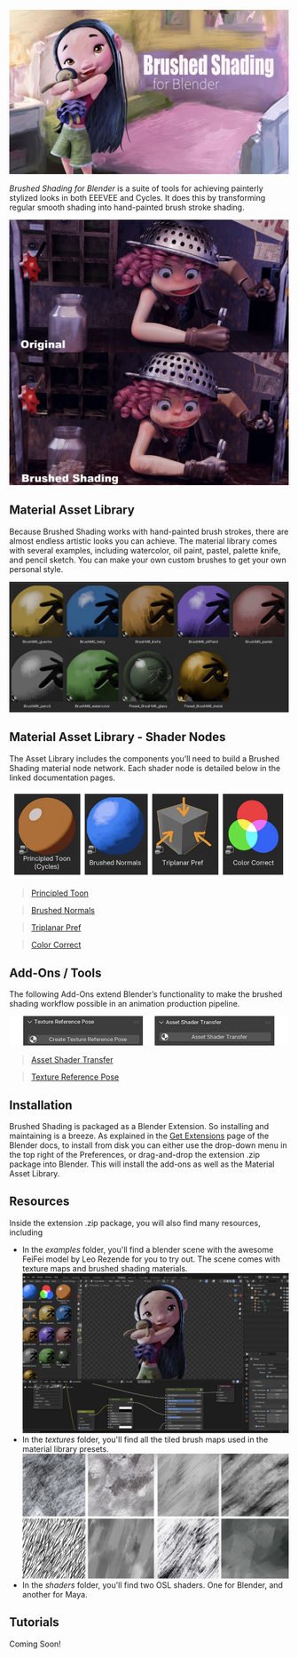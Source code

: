 

![img](docs/img/FeiFei_BrushShade_v2.jpg)

*Brushed Shading for Blender* is a suite of tools for achieving painterly stylized looks in both EEEVEE and Cycles. It does this by transforming regular smooth shading into hand-painted brush stroke shading. 

![img](docs/img/Junkyard_close_BA.jpg)

## Material Asset Library

Because Brushed Shading works with hand-painted brush strokes, there are almost endless artistic looks you can achieve. The material library comes with several examples, including watercolor, oil paint, pastel, palette knife, and pencil sketch. You can make your own custom brushes to get your own personal style.

![img](docs/img/matLib.jpg)

## Material Asset Library - Shader Nodes

The Asset Library includes the components you’ll need to build a Brushed Shading material node network. Each shader node is detailed below in the linked documentation pages.

![img](docs/img/shaderNodes.jpg)


> [Principled Toon](docs/PrincipledToon.md)

> [Brushed Normals](docs/BrushNormals.md)

> [Triplanar Pref](docs/triPref.md)

> [Color Correct](docs/cc.md)




## Add-Ons / Tools

The following Add-Ons extend Blender’s functionality to make the brushed shading workflow possible in an animation production pipeline.

![img](docs/img/addons.jpg)

> [Asset Shader Transfer](docs/shaderTransfer.md)

> [Texture Reference Pose](docs/texRef.md)

## Installation

Brushed Shading is packaged as a Blender Extension. So installing and maintaining is a breeze. As explained in the <a href="https://docs.blender.org/manual/en/latest/editors/preferences/extensions.html" target="_blank">Get Extensions</a> page of the Blender docs, to install from disk you can either use the drop-down menu in the top right of the Preferences, or drag-and-drop the extension .zip package into Blender. This will install the add-ons as well as the Material Asset Library. 

## Resources

Inside the extension .zip package, you will also find many resources, including 

- In the *examples* folder, you'll find a blender scene with the awesome FeiFei model by Leo Rezende for you to try out. The scene comes with texture maps and brushed shading materials.
  ![img](docs/img/exampleScene.jpg)
- In the *textures* folder, you'll find all the tiled brush maps used in the material library presets.
  ![img](docs/img/brushMaps.jpg)
- In the *shaders* folder, you'll find two OSL shaders. One for Blender, and another for Maya.

## Tutorials

Coming Soon!
